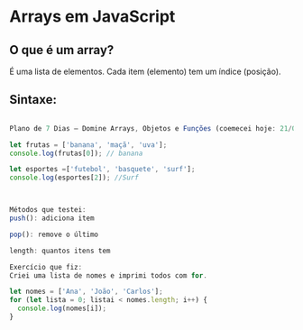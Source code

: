 # Arrays em JavaScript

## O que é um array?
É uma lista de elementos. Cada item (elemento) tem um índice (posição).

## Sintaxe:
```js

Plano de 7 Dias – Domine Arrays, Objetos e Funções (coemecei hoje: 21/04/2025)

let frutas = ['banana', 'maçã', 'uva'];
console.log(frutas[0]); // banana

let esportes =['futebol', 'basquete', 'surf'];
console.log(esportes[2]); //Surf



Métodos que testei:
push(): adiciona item

pop(): remove o último

length: quantos itens tem

Exercício que fiz:
Criei uma lista de nomes e imprimi todos com for.

let nomes = ['Ana', 'João', 'Carlos'];
for (let lista = 0; listai < nomes.length; i++) {
  console.log(nomes[i]);
}
